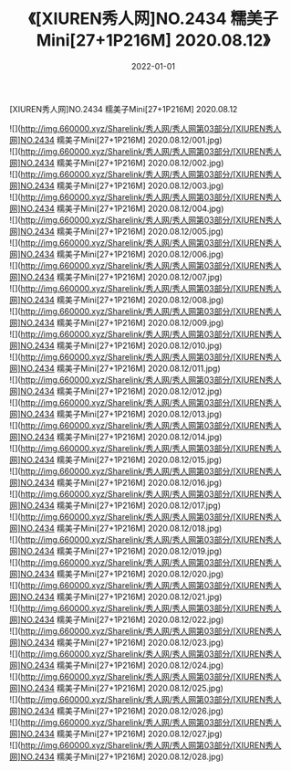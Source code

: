 ﻿---
layout: post
title:  《[XIUREN秀人网]NO.2434 糯美子Mini[27+1P216M] 2020.08.12》
date:   2022-01-01
img: http://img.660000.xyz/Sharelink/秀人网/秀人网第03部分/[XIUREN秀人网]NO.2434 糯美子Mini[27+1P216M] 2020.08.12/000.jpg
categories: [美女, 清纯, 唯美]
---

[XIUREN秀人网]NO.2434 糯美子Mini[27+1P216M] 2020.08.12

 ![](http://img.660000.xyz/Sharelink/秀人网/秀人网第03部分/[XIUREN秀人网]NO.2434 糯美子Mini[27+1P216M] 2020.08.12/001.jpg) <br>![](http://img.660000.xyz/Sharelink/秀人网/秀人网第03部分/[XIUREN秀人网]NO.2434 糯美子Mini[27+1P216M] 2020.08.12/002.jpg) <br>![](http://img.660000.xyz/Sharelink/秀人网/秀人网第03部分/[XIUREN秀人网]NO.2434 糯美子Mini[27+1P216M] 2020.08.12/003.jpg) <br>![](http://img.660000.xyz/Sharelink/秀人网/秀人网第03部分/[XIUREN秀人网]NO.2434 糯美子Mini[27+1P216M] 2020.08.12/004.jpg) <br>![](http://img.660000.xyz/Sharelink/秀人网/秀人网第03部分/[XIUREN秀人网]NO.2434 糯美子Mini[27+1P216M] 2020.08.12/005.jpg) <br>![](http://img.660000.xyz/Sharelink/秀人网/秀人网第03部分/[XIUREN秀人网]NO.2434 糯美子Mini[27+1P216M] 2020.08.12/006.jpg) <br>![](http://img.660000.xyz/Sharelink/秀人网/秀人网第03部分/[XIUREN秀人网]NO.2434 糯美子Mini[27+1P216M] 2020.08.12/007.jpg) <br>![](http://img.660000.xyz/Sharelink/秀人网/秀人网第03部分/[XIUREN秀人网]NO.2434 糯美子Mini[27+1P216M] 2020.08.12/008.jpg) <br>![](http://img.660000.xyz/Sharelink/秀人网/秀人网第03部分/[XIUREN秀人网]NO.2434 糯美子Mini[27+1P216M] 2020.08.12/009.jpg) <br>![](http://img.660000.xyz/Sharelink/秀人网/秀人网第03部分/[XIUREN秀人网]NO.2434 糯美子Mini[27+1P216M] 2020.08.12/010.jpg) <br>![](http://img.660000.xyz/Sharelink/秀人网/秀人网第03部分/[XIUREN秀人网]NO.2434 糯美子Mini[27+1P216M] 2020.08.12/011.jpg) <br>![](http://img.660000.xyz/Sharelink/秀人网/秀人网第03部分/[XIUREN秀人网]NO.2434 糯美子Mini[27+1P216M] 2020.08.12/012.jpg) <br>![](http://img.660000.xyz/Sharelink/秀人网/秀人网第03部分/[XIUREN秀人网]NO.2434 糯美子Mini[27+1P216M] 2020.08.12/013.jpg) <br>![](http://img.660000.xyz/Sharelink/秀人网/秀人网第03部分/[XIUREN秀人网]NO.2434 糯美子Mini[27+1P216M] 2020.08.12/014.jpg) <br>![](http://img.660000.xyz/Sharelink/秀人网/秀人网第03部分/[XIUREN秀人网]NO.2434 糯美子Mini[27+1P216M] 2020.08.12/015.jpg) <br>![](http://img.660000.xyz/Sharelink/秀人网/秀人网第03部分/[XIUREN秀人网]NO.2434 糯美子Mini[27+1P216M] 2020.08.12/016.jpg) <br>![](http://img.660000.xyz/Sharelink/秀人网/秀人网第03部分/[XIUREN秀人网]NO.2434 糯美子Mini[27+1P216M] 2020.08.12/017.jpg) <br>![](http://img.660000.xyz/Sharelink/秀人网/秀人网第03部分/[XIUREN秀人网]NO.2434 糯美子Mini[27+1P216M] 2020.08.12/018.jpg) <br>![](http://img.660000.xyz/Sharelink/秀人网/秀人网第03部分/[XIUREN秀人网]NO.2434 糯美子Mini[27+1P216M] 2020.08.12/019.jpg) <br>![](http://img.660000.xyz/Sharelink/秀人网/秀人网第03部分/[XIUREN秀人网]NO.2434 糯美子Mini[27+1P216M] 2020.08.12/020.jpg) <br>![](http://img.660000.xyz/Sharelink/秀人网/秀人网第03部分/[XIUREN秀人网]NO.2434 糯美子Mini[27+1P216M] 2020.08.12/021.jpg) <br>![](http://img.660000.xyz/Sharelink/秀人网/秀人网第03部分/[XIUREN秀人网]NO.2434 糯美子Mini[27+1P216M] 2020.08.12/022.jpg) <br>![](http://img.660000.xyz/Sharelink/秀人网/秀人网第03部分/[XIUREN秀人网]NO.2434 糯美子Mini[27+1P216M] 2020.08.12/023.jpg) <br>![](http://img.660000.xyz/Sharelink/秀人网/秀人网第03部分/[XIUREN秀人网]NO.2434 糯美子Mini[27+1P216M] 2020.08.12/024.jpg) <br>![](http://img.660000.xyz/Sharelink/秀人网/秀人网第03部分/[XIUREN秀人网]NO.2434 糯美子Mini[27+1P216M] 2020.08.12/025.jpg) <br>![](http://img.660000.xyz/Sharelink/秀人网/秀人网第03部分/[XIUREN秀人网]NO.2434 糯美子Mini[27+1P216M] 2020.08.12/026.jpg) <br>![](http://img.660000.xyz/Sharelink/秀人网/秀人网第03部分/[XIUREN秀人网]NO.2434 糯美子Mini[27+1P216M] 2020.08.12/027.jpg) <br>![](http://img.660000.xyz/Sharelink/秀人网/秀人网第03部分/[XIUREN秀人网]NO.2434 糯美子Mini[27+1P216M] 2020.08.12/028.jpg) <br>